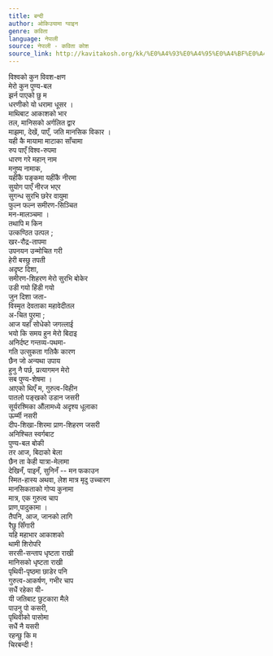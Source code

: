 ```yaml
---
title: बन्दी
author: ओकिउयामा ग्वाइन
genre: कविता
language: नेपाली
source: नेपाली - कविता कोश
source_link: http://kavitakosh.org/kk/%E0%A4%93%E0%A4%95%E0%A4%BF%E0%A4%89%E0%A4%AF%E0%A4%BE%E0%A4%AE%E0%A4%BE_%E0%A4%97%E0%A5%8D%E0%A4%B5%E0%A4%BE%E0%A4%87%E0%A4%A8
---
```


विश्वको कुन विवश-क्षण  
मेरो कुन पुण्य-बल  
झर्न पाएको छु म  
धरणीको यो धरामा धूसर ।  
माथिबाट आकाशको भार  
तल, मानिसको अर्गलित द्वार  
माझमा, देखें, पाएँ, जति मानसिक विकार ।  
यही कै मायामा माटाका साँचामा  
रुप पाएँ विश्व-रुपमा  
धारण गरे महान् नाम  
मनुष्य नामाक,  
यहींकै पङ्कमा यहींकै नीरमा  
सुयोग पाएँ नीरज भएर  
सुगन्ध सुरभि छरेर वायुमा  
फुल्न फल्न समीरण-सिञ्चित  
मन-मालञ्चमा ।  
तथापि म किन  
उत्कण्ठित उत्पल ;  
खर-रौद्र-तापमा  
उपनयन उन्मोचित गरी  
हेरी बस्छु तपती  
अदृष्ट दिशा,  
समीरण-शिहरण मेरो सुरभि बोकेर  
उडी गयो हिंडी गयो  
जुन दिशा जता-  
विस्मृत देवताका महावेदीतल  
अ-चित पुरमा ;  
आज यहाँ सोधेको जगत्लाई  
भयो कि समय हुन मेरो बिदाइ  
अनिर्दष्ट गन्तव्य-पथमा-  
गति उत्सुकता गतिकै कारण  
छैन जो अन्यथा उपाय  
हुनु नै पर्छ, प्रत्यागमन मेरो  
सब पुण्य-शेषमा ।  
आएको थिएँ म, गुरुत्व-विहीन  
पातलो पङ्खको उडान जसरी  
सूर्यरश्मिका औंलामध्ये अदृश्य धूलाका  
ऊर्म्मी नसरी  
दीप-शिखा-शिरमा प्राण-शिहरण जसरी  
अनिश्चित स्वर्गबाट  
पुण्य-बल बोकी  
तर आज, बिदाको बेला  
छैन ता केही यात्रा-मेलामा  
देखिनँ, पाइनँ, सुनिनँ -- मन फकाउन  
स्मित-हास्य अथवा, लेश मात्र मृदु उच्चारण  
मानसिकताको गोप्य कुनामा  
मात्र, एक गुरुत्व चाप  
प्राण,पादुकामा ।  
तैपनि, आज, जानको लागि  
रैछु सिँगारी  
यहि महाभार आकाशको  
थामी शिरोपरि  
सरसी-सन्ताप धृष्टता राखी  
मानिसको धृष्टता राखी  
पृथिवी-पृष्ठमा छाडेर पनि  
गुरुत्व-आकर्षण, गभीर चाप  
सधैं रहेका यी-  
यी जतिबाट छुटकारा मैले  
पाउनु पो कसरी,  
पृथिवीको पासोमा  
सधैं नै यसरी  
रहन्छु कि म  
चिरबन्दी !
